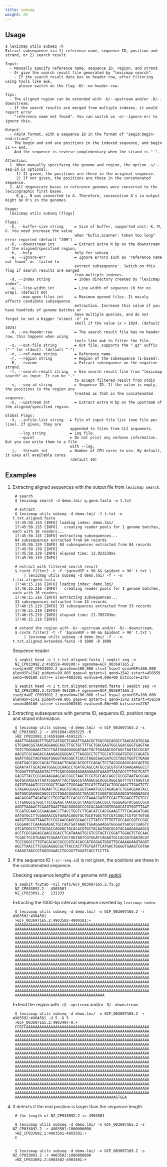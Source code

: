 ```yaml
---
title: subseq
weight: 20
---
```


## Usage

```plain
$ lexicmap utils subseq -h
Extract subsequence via 1) reference name, sequence ID, position and strand, or 2) search result

Input:
  - Manually specify reference name, sequence ID, region, and strand.
  - Or give the search result file generated by "lexicmap search".
    - If the search result data has no header row, after filtering using tools like awk,
      please switch on the flag -H/--no-header-row.

Tips:
  - The aligned region can be extended with -U/--upstream and/or -D/--downstream.
  - If the search results are merged from multiple indexes, it would report error
    "reference name not found". You can switch on -e/--ignore-err to ignore this.

Output:
  - FASTA format, with a sequence ID in the format of "seqid:begin-end:strand".
    The begin and end are positions in the indexed sequence, and begin is <= end.
    And the sequence is reverse-complementary when the strand is "-".

Attention:
  1. When manually specifying the genome and region, the option -s/--seq-id is optional.
     1) If given, the positions are these in the original sequence.
     2) If not given, the positions are these in the concatenated sequence.
  2. All degenerate bases in reference genomes were converted to the lexicographic first bases.
     E.g., N was converted to A. Therefore, consecutive A's in output might be N's in the genomes.

Usage:
  lexicmap utils subseq [flags] 

Flags:
  -b, --buffer-size string     ► Size of buffer, supported unit: K, M, G. You need increase the value
                               when "bufio.Scanner: token too long" error reported (default "20M")
  -D, --downstream int         ► Extract extra N bp on the downstream of the aligned/specified region.
  -h, --help                   help for subseq
  -e, --ignore-err             ► Ignore errors such as 'reference name not found' or 'failed to
                               extract subsequence'. Switch on this flag if search results are merged
                               from multiple indexes.
  -d, --index string           ► Index directory created by "lexicmap index".
  -w, --line-width int         ► Line width of sequence (0 for no wrap). (default 60)
      --max-open-files int     ► Maximum opened files. It mainly affects candidate subsequence
                               extraction. Increase this value if you have hundreds of genome batches or
                               have multiple queries, and do not forgot to set a bigger "ulimit -n" in
                               shell if the value is > 1024. (default 1024)
  -H, --no-header-row          ► The search result file has no header row, this happens when using
                               tools like awk to filter the file.
  -o, --out-file string        ► Out file, supports the ".gz" suffix ("-" for stdout). (default "-")
  -n, --ref-name string        ► Reference name.
  -r, --region string          ► Region of the subsequence (1-based).
  -R, --revcom                 ► Extract subsequence on the negative strand.
  -f, --search-result string   ► Use search result file from "lexicmap search" as input. It can be "-"
                               to accept filtered result from stdin
  -s, --seq-id string          ► Sequence ID. If the value is empty, the positions in the region are
                               treated as that in the concatenated sequence.
  -U, --upstream int           ► Extract extra N bp on the upstream of the aligned/specified region.

Global Flags:
  -X, --infile-list string   ► File of input file list (one file per line). If given, they are
                             appended to files from CLI arguments.
      --log string           ► Log file.
      --quiet                ► Do not print any verbose information. But you can write them to a file
                             with --log.
  -j, --threads int          ► Number of CPU cores to use. By default, it uses all available cores.
                             (default 16)
```

## Examples

1. Extracting aligned sequences with the output file from `lexicmap search`.

        # search
        $ lexicmap search -d demo.lmi/ q.gene.fasta -o t.txt
        
        # extract
        $ lexicmap utils subseq -d demo.lmi/ -f t.txt -o t.txt.aligned.fasta
        17:45:50.134 [INFO] loading index: demo.lmi/
        17:45:50.135 [INFO]   creating reader pools for 1 genome batches, each with 16 readers...
        17:45:50.135 [INFO] extracting subsequences...
        84 subsequences extracted from 84 records
        17:45:50.139 [INFO] 84 subsequences extracted from 84 records
        17:45:50.139 [INFO] 
        17:45:50.139 [INFO] elapsed time: 13.923238ms
        17:45:50.139 [INFO] 
        
        # extract with filtered search result
        $ csvtk filter2 -t -f '$qcovHSP > 90 && $pident > 90' t.txt \
            | lexicmap utils subseq -d demo.lmi/ -f - -o t.txt.aligned.fasta 
        17:46:15.216 [INFO] loading index: demo.lmi/
        17:46:15.216 [INFO]   creating reader pools for 1 genome batches, each with 16 readers...
        17:46:15.216 [INFO] extracting subsequences...
        33 subsequences extracted from 33 records
        17:46:15.219 [INFO] 33 subsequences extracted from 33 records
        17:46:15.219 [INFO] 
        17:46:15.219 [INFO] elapsed time: 21.785783ms
        17:46:15.219 [INFO]
        
        # extend the region with -U/--upstream and/or -D/--downstream.
        $ csvtk filter2 -t -f '$qcovHSP > 90 && $pident > 90' t.txt \
            | lexicmap utils subseq -d demo.lmi/ -f - -o t.txt.aligned.extended.fasta -U 1000 -D 1000
        
    Sequence header
    
        $ seqkit head -n 1 t.txt.aligned.fasta | seqkit seq -n
        NZ_CP033092.2:458559-460100:+ sgenome=GCF_003697165.2 sseqid=NZ_CP033092.2 qcovGnm=100.000 cls=1 hsp=1 qcovHSP=100.000 alenHSP=1542 pident=99.805 gaps=0 qstart=1 qend=1542 sstart=458559 send=460100 sstr=+ slen=4903501 evalue=0.00e+00 bitscore=2767
        
        $ seqkit head -n 1 t.txt.aligned.extended.fasta | seqkit seq -n
        NZ_CP033092.2:457559-461100:+ sgenome=GCF_003697165.2 sseqid=NZ_CP033092.2 qcovGnm=100.000 cls=1 hsp=1 qcovHSP=100.000 alenHSP=1542 pident=99.805 gaps=0 qstart=1 qend=1542 sstart=458559 send=460100 sstr=+ slen=4903501 evalue=0.00e+00 bitscore=2767


1. Extracting subsequence with genome ID, sequence ID, position range and strand information.


        $ lexicmap utils subseq -d demo.lmi/ -n GCF_003697165.2 -s NZ_CP033092.2 -r 4591684:4593225 -R
        >NZ_CP033092.2:4591684-4593225:-
        AAATTGAAGAGTTTGATCATGGCTCAGATTGAACGCTGGCGGCAGGCCTAACACATGCAA
        GTCGAACGGTAACAGGAAGCAGCTTGCTGCTTTGCTGACGAGTGGCGGACGGGTGAGTAA
        TGTCTGGGAAACTGCCTGATGGAGGGGGATAACTACTGGAAACGGTAGCTAATACCGCAT
        AACGTCGCAAGACCAAAGAGGGGGACCTTAGGGCCTCTTGCCATCGGATGTGCCCAGATG
        GGATTAGCTAGTAGGTGGGGTAACGGCTCACCTAGGCGACGATCCCTAGCTGGTCTGAGA
        GGATGACCAGCCACACTGGAACTGAGACACGGTCCAGACTCCTACGGGAGGCAGCAGTGG
        GGAATATTGCACAATGGGCGCAAGCCTGATGCAGCCATGCCGCGTGTATGAAGAAGGCCT
        TCGGGTTGTAAAGTACTTTCAGCGGGGAGGAAGGGAGTAAAGTTAATACCTTTGCTCATT
        GACGTTACCCGCAGAAGAAGCACCGGCTAACTCCGTGCCAGCAGCCGCGGTAATACGGAG
        GGTGCAAGCGTTAATCGGAATTACTGGGCGTAAAGCGCACGCAGGCGGTTTGTTAAGTCA
        GATGTGAAATCCCCGGGCTCAACCTGGGAACTGCATCTGATACTGGCAAGCTTGAGTCTC
        GTAGAGGGGGGTAGAATTCCAGGTGTAGCGGTGAAATGCGTAGAGATCTGGAGGAATACC
        GGTGGCGAAGGCGGCCCCCTGGACGAAGACTGACGCTCAGGTGCGAAAGCGTGGGGAGCA
        AACAGGATTAGATACCCTGGTAGTCCACGCCGTAAACGATGTCGACTTGGAGGTTGTGCC
        CTTGAGGCGTGGCTTCCGGAGCTAACGCGTTAAGTCGACCGCCTGGGGAGTACGGCCGCA
        AGGTTAAAACTCAAATGAATTGACGGGGGCCCGCACAAGCGGTGGAGCATGTGGTTTAAT
        TCGATGCAACGCGAAGAACCTTACCTGGTCTTGACATCCACGGAAGTTTTCAGAGATGAG
        AATGTGCCTTCGGGAACCGTGAGACAGGTGCTGCATGGCTGTCGTCAGCTCGTGTTGTGA
        AATGTTGGGTTAAGTCCCGCAACGAGCGCAACCCTTATCCTTTGTTGCCAGCGGTCCGGC
        CGGGAACTCAAAGGAGACTGCCAGTGATAAACTGGAGGAAGGTGGGGATGACGTCAAGTC
        ATCATGGCCCTTACGACCAGGGCTACACACGTGCTACAATGGCGCATACAAAGAGAAGCG
        ACCTCGCGAGAGCAAGCGGACCTCATAAAGTGCGTCGTAGTCCGGATTGGAGTCTGCAAC
        TCGACTCCATGAAGTCGGAATCGCTAGTAATCGTGGATCAGAATGCCACGGTGAATACGT
        TCCCGGGCCTTGTACACACCGCCCGTCACACCATGGGAGTGGGTTGCAAAAGAAGTAGGT
        AGCTTAACCTTCGGGAGGGCGCTTACCACTTTGTGATTCATGACTGGGGTGAAGTCGTAA
        CAAGGTAACCGTAGGGGAACCTGCGGTTGGATCACCTCCTTA

1. If the sequence ID (`-s/--seq-id`) is not given, the positions are these in the concatenated sequence.

    Checking sequence lengths of a genome with [seqkit](https://github.com/shenwei356/seqkit).

        $ seqkit fx2tab -nil refs/GCF_003697165.2.fa.gz
        NZ_CP033092.2   4903501
        NZ_CP033091.2   131333

    Extracting the 1000-bp interval sequence inserted by `lexicmap index`.

        $ lexicmap utils subseq -d demo.lmi/ -n GCF_003697165.2 -r 4903502:4904501
        >GCF_003697165.2:4903502-4904501:+
        AAAAAAAAAAAAAAAAAAAAAAAAAAAAAAAAAAAAAAAAAAAAAAAAAAAAAAAAAAAA
        AAAAAAAAAAAAAAAAAAAAAAAAAAAAAAAAAAAAAAAAAAAAAAAAAAAAAAAAAAAA
        AAAAAAAAAAAAAAAAAAAAAAAAAAAAAAAAAAAAAAAAAAAAAAAAAAAAAAAAAAAA
        AAAAAAAAAAAAAAAAAAAAAAAAAAAAAAAAAAAAAAAAAAAAAAAAAAAAAAAAAAAA
        AAAAAAAAAAAAAAAAAAAAAAAAAAAAAAAAAAAAAAAAAAAAAAAAAAAAAAAAAAAA
        AAAAAAAAAAAAAAAAAAAAAAAAAAAAAAAAAAAAAAAAAAAAAAAAAAAAAAAAAAAA
        AAAAAAAAAAAAAAAAAAAAAAAAAAAAAAAAAAAAAAAAAAAAAAAAAAAAAAAAAAAA
        AAAAAAAAAAAAAAAAAAAAAAAAAAAAAAAAAAAAAAAAAAAAAAAAAAAAAAAAAAAA
        AAAAAAAAAAAAAAAAAAAAAAAAAAAAAAAAAAAAAAAAAAAAAAAAAAAAAAAAAAAA
        AAAAAAAAAAAAAAAAAAAAAAAAAAAAAAAAAAAAAAAAAAAAAAAAAAAAAAAAAAAA
        AAAAAAAAAAAAAAAAAAAAAAAAAAAAAAAAAAAAAAAAAAAAAAAAAAAAAAAAAAAA
        AAAAAAAAAAAAAAAAAAAAAAAAAAAAAAAAAAAAAAAAAAAAAAAAAAAAAAAAAAAA
        AAAAAAAAAAAAAAAAAAAAAAAAAAAAAAAAAAAAAAAAAAAAAAAAAAAAAAAAAAAA
        AAAAAAAAAAAAAAAAAAAAAAAAAAAAAAAAAAAAAAAAAAAAAAAAAAAAAAAAAAAA
        AAAAAAAAAAAAAAAAAAAAAAAAAAAAAAAAAAAAAAAAAAAAAAAAAAAAAAAAAAAA
        AAAAAAAAAAAAAAAAAAAAAAAAAAAAAAAAAAAAAAAAAAAAAAAAAAAAAAAAAAAA
        AAAAAAAAAAAAAAAAAAAAAAAAAAAAAAAAAAAAAAAA
        
    Extend the region with `-U`/`--upstream` and/or `-D`/`--downstream`.
    
        $ lexicmap utils subseq -d demo.lmi/ -n GCF_003697165.2 -r 4903502:4904501 -U 5 -D 5
        >GCF_003697165.2:4903497-0:+
        CCGCCAAAAAAAAAAAAAAAAAAAAAAAAAAAAAAAAAAAAAAAAAAAAAAAAAAAAAAA
        AAAAAAAAAAAAAAAAAAAAAAAAAAAAAAAAAAAAAAAAAAAAAAAAAAAAAAAAAAAA
        AAAAAAAAAAAAAAAAAAAAAAAAAAAAAAAAAAAAAAAAAAAAAAAAAAAAAAAAAAAA
        AAAAAAAAAAAAAAAAAAAAAAAAAAAAAAAAAAAAAAAAAAAAAAAAAAAAAAAAAAAA
        AAAAAAAAAAAAAAAAAAAAAAAAAAAAAAAAAAAAAAAAAAAAAAAAAAAAAAAAAAAA
        AAAAAAAAAAAAAAAAAAAAAAAAAAAAAAAAAAAAAAAAAAAAAAAAAAAAAAAAAAAA
        AAAAAAAAAAAAAAAAAAAAAAAAAAAAAAAAAAAAAAAAAAAAAAAAAAAAAAAAAAAA
        AAAAAAAAAAAAAAAAAAAAAAAAAAAAAAAAAAAAAAAAAAAAAAAAAAAAAAAAAAAA
        AAAAAAAAAAAAAAAAAAAAAAAAAAAAAAAAAAAAAAAAAAAAAAAAAAAAAAAAAAAA
        AAAAAAAAAAAAAAAAAAAAAAAAAAAAAAAAAAAAAAAAAAAAAAAAAAAAAAAAAAAA
        AAAAAAAAAAAAAAAAAAAAAAAAAAAAAAAAAAAAAAAAAAAAAAAAAAAAAAAAAAAA
        AAAAAAAAAAAAAAAAAAAAAAAAAAAAAAAAAAAAAAAAAAAAAAAAAAAAAAAAAAAA
        AAAAAAAAAAAAAAAAAAAAAAAAAAAAAAAAAAAAAAAAAAAAAAAAAAAAAAAAAAAA
        AAAAAAAAAAAAAAAAAAAAAAAAAAAAAAAAAAAAAAAAAAAAAAAAAAAAAAAAAAAA
        AAAAAAAAAAAAAAAAAAAAAAAAAAAAAAAAAAAAAAAAAAAAAAAAAAAAAAAAAAAA
        AAAAAAAAAAAAAAAAAAAAAAAAAAAAAAAAAAAAAAAAAAAAAAAAAAAAAAAAAAAA
        AAAAAAAAAAAAAAAAAAAAAAAAAAAAAAAAAAAAAAAAAAAAAGTGGA

1. It detects if the end position is larger than the sequence length.

        # the length of NZ_CP033092.2 is 4903501

        $ lexicmap utils subseq -d demo.lmi/ -n GCF_003697165.2 -s NZ_CP033092.2 -r 4903501:1000000000
        >NZ_CP033092.2:4903501-4903501:+
        C


        $ lexicmap utils subseq -d demo.lmi/ -n GCF_003697165.2 -s NZ_CP033092.2 -r 4903502:1000000000
        >NZ_CP033092.2:4903502-4903501:+

